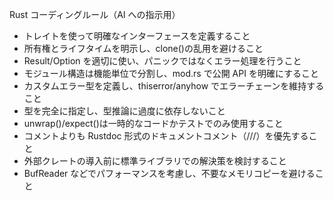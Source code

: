 Rust コーディングルール（AI への指示用）

- トレイトを使って明確なインターフェースを定義すること
- 所有権とライフタイムを明示し、clone()の乱用を避けること
- Result/Option を適切に使い、パニックではなくエラー処理を行うこと
- モジュール構造は機能単位で分割し、mod.rs で公開 API を明確にすること
- カスタムエラー型を定義し、thiserror/anyhow でエラーチェーンを維持すること
- 型を完全に指定し、型推論に過度に依存しないこと
- unwrap()/expect()は一時的なコードかテストでのみ使用すること
- コメントよりも Rustdoc 形式のドキュメントコメント（///）を優先すること
- 外部クレートの導入前に標準ライブラリでの解決策を検討すること
- BufReader などでパフォーマンスを考慮し、不要なメモリコピーを避けること
